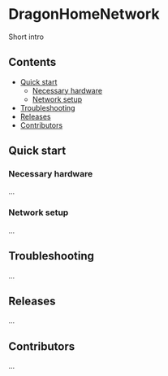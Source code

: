 # DragonHomeNetwork

Short intro

## Contents
- [Quick start](#quickstart)
  - [Necessary hardware](#necessaryhardware)
  - [Network setup](#networksetup)
- [Troubleshooting](#troubleshooting)
- [Releases](#releases)
- [Contributors](#contributors)

## Quick start <a name="quickstart"></a>
### Necessary hardware <a name="necessaryhardware"></a>
...

### Network setup <a name="networksetup"></a>
...

## Troubleshooting <a name="troubleshooting"></a>
...

## Releases <a name="releases"></a>
...

## Contributors <a name="contributors"></a>
...
